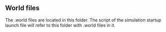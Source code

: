 ## World files
The .world files are located in this folder. The script of the simulation startup launch file will refer to this folder with .world files in it. 
